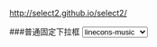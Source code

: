 http://select2.github.io/select2/

###普通固定下拉框
	<select class="form-control" id="vnodeImg" name="vnodeImg" >
		<option value="linecons-music">linecons-music</option>
		<option value="linecons-search">linecons-search</option>
		<option value="linecons-mail">linecons-mail</option>
	</select>
	<script type="text/javascript">
		jQuery(document).ready(function($)
		{
			$("#vnodeImg").select2({
				placeholder: 'Select icon ...',
				allowClear: true,
				minimumResultsForSearch: -1 , // Hide the search bar
				
				formatResult: function(state)
				{
					return '<i class="' + state.id + '"></i>' + state.text;
				}
			}).on('select2-open', function()
			{
				// Adding Custom Scrollbar
				$(this).data('select2').results.addClass('overflow-hidden').perfectScrollbar();
			});
		});
	</script>
	
###动态查询下拉数据
	$("#vnodeImg").select2({
		placeholder: 'Select icon ...',
		minimumInputLength: 1,
		ajax: {
			url: "enumitem",
			dataType: 'json',
			quietMillis: 100,
			data: function(term, page) {
				return {
					limit: -1,
					q: term
				};
			},
			results: function(data, page ) {
				return { results: data }
			}
		},
        cache: true,
		//必须添加，否则无法选择列出的选项
		id : function(item) {  
	        return item.nodeId;  
	    },
	    formatResult: function(item) {
	    	return '<i class="' + item.nodeImg + '"></i>' + item.nodeImg;
	    },  
	    formatSelection: function(item) {
	    	return item.nodeId;
	    },
	    initSelection: function(element, callback) {
	    	var id = $(element).val();
	    	//这里是初始化的数据，你可以通过id来从服务器上获取（ajax），再装载进去
	    	var data = { nodeId: id, text: id};
	    	callback(data);
	    }
	});
	
	

http://getfuelux.com/javascript.html#tree
		
###树
	<ul id="myTree" class="tree tree-folder-select" role="tree" >
	  <li class="tree-branch hide" data-template="treebranch" role="treeitem" aria-expanded="false">
	    <div class="tree-branch-header">
	      <button class="glyphicon icon-caret glyphicon-play"><span class="sr-only">Open</span></button>
	      <button class="tree-branch-name">
	        <span class="glyphicon icon-folder glyphicon-folder-close"></span>
	        <span class="tree-label"></span>
	      </button>
	    </div>
	    <ul class="tree-branch-children" role="group"></ul>
	    <div class="tree-loader" role="alert">Loading...</div>
	  </li>
	  <li class="tree-item hide" data-template="treeitem" role="treeitem">
	    <button class="tree-item-name">
	      <span class="glyphicon icon-item fueluxicon-bullet"></span>
	      <span class="tree-label"></span>
	    </button>
	  </li>
	</ul>


	$('#myTree').tree({
		dataSource: dynamicDataSource,
	  	multiSelect: false,
	  	folderSelect: true
	});
			 
	$('#myTree').on('selected.fu.tree', function (event, data) {
	  	// do something with data: { selected: [array], target: [object] }
	  	//alert(JSON.stringify(data));
	  	var item = data.target;
		$('#vparentNode').val(item.parentNode);
		$('#vnodeId').val(item.nodeId);
		$('#vnodeName').val(item.nodeName);
		$('#vnodeUrl').val(item.nodeUrl);
		$('#bmodify').removeAttr("disabled");
	})
	
	
### 新增对话框
	<div class="modal fade" id="detail">
		<div class="modal-dialog" >
			<div class="modal-content">
				<div class="modal-header">
					<button type="button" class="close" data-dismiss="modal" aria-hidden="true">&times;</button>
					<h4 class="modal-title"></h4>
				</div>
				<div class="modal-body">
				
				//添加具体内容
					
				</div>
				
				<div class="modal-footer">
					<button type="button" class="btn btn-white" data-dismiss="modal">关闭</button>
					<button type="submit" class="btn btn-success" >保存</button>
				</div>
			</div>
		</div>
	</div>
	
###
	@Transactional(propagation=Propagation.REQUIRES_NEW,rollbackFor=Exception.class)
